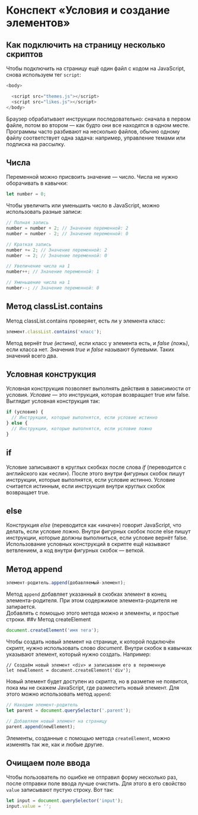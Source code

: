 # Конспект «Условия и создание элементов»
## Как подключить на страницу несколько скриптов
Чтобы подключить на страницу ещё один файл с кодом на JavaScript, снова используем тег `script`:
```js
<body>

  <script src="themes.js"></script>
  <script src="likes.js"></script>
</body>
```
Браузер обрабатывает инструкции последовательно: сначала в первом файле, потом во втором — как будто они все находятся в одном месте.  
Программы часто разбивают на несколько файлов, обычно одному файлу соответствует одна задача: например, управление темами или подписка на рассылку.
## Числа
Переменной можно присвоить значение — число. Числа не нужно оборачивать в кавычки:
```js
let number = 0;
```
Чтобы увеличить или уменьшить число в JavaScript, можно использовать разные записи:
```js
// Полная запись
number = number + 2; // Значение переменной: 2
number = number - 2; // Значение переменной: 0

// Краткая запись
number += 2; // Значение переменной: 2
number -= 2; // Значение переменной: 0

// Увеличение числа на 1
number++; // Значение переменной: 1

// Уменьшение числа на 1
number--; // Значение переменной: 0
```
## Метод classList.contains
Метод classList.contains проверяет, есть ли у элемента класс:
```js
элемент.classList.contains('класс');
```
Метод вернёт *true (истина)*, если класс у элемента есть, и *false (ложь)*, если класса нет. Значения *true* и *false* называют булевыми. Таких значений всего два.
## Условная конструкция
Условная конструкция позволяет выполнять действия в зависимости от условия. *Условие* — это инструкция, которая возвращает true или false. Выглядит условная конструкция так:

```js
if (условие) {
  // Инструкции, которые выполнятся, если условие истинно
} else {
  // Инструкции, которые выполнятся, если условие ложно
}
```
## if
Условие записывают в круглых скобках после слова *if* (переводится с английского как «если»). После этого внутри фигурных скобок пишут инструкции, которые выполнятся, если условие истинно. Условие считается истинным, если инструкция внутри круглых скобок возвращает true.
## else
Конструкция *else* (переводится как «иначе») говорит JavaScript, что делать, если условие ложно. Внутри фигурных скобок после else пишут инструкции, которые должны выполниться, если условие вернёт false.  
Использование условных конструкций в скрипте ещё называют ветвлением, а код внутри фигурных скобок — веткой.
## Метод append
```js
элемент-родитель.append(добавляемый-элемент);
```
Метод `append` добавляет указанный в скобках элемент в конец элемента-родителя. При этом содержимое элемента-родителя не затирается.  
Добавлять с помощью этого метода можно и элементы, и простые строки.
##v Метод createElement
```js
document.createElement('имя тега');
```
Чтобы создать новый элемент на странице, к которой подключён скрипт, нужно использовать слово *document*. Внутри скобок в кавычках указывают элемент, который нужно создать. Например:
```ja
// Создаём новый элемент <div> и записываем его в переменную
let newElement = document.createElement('div');
```
Новый элемент будет доступен из скрипта, но в разметке не появится, пока мы не скажем JavaScript, где разместить новый элемент. Для этого можно использовать метод `append`:
```js
// Находим элемент-родитель
let parent = document.querySelector('.parent');

// Добавляем новый элемент на страницу
parent.append(newElement);
```
Элементы, созданные с помощью метода `createElement`, можно изменять так же, как и любые другие.
## Очищаем поле ввода
Чтобы пользователь по ошибке не отправил форму несколько раз, после отправки поле ввода лучше очистить. Для этого в его свойство `value` записывают пустую строку. Вот так:
```js
let input = document.querySelector('input');
input.value = '';

